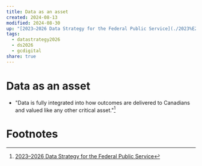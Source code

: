 ```yaml
---
title: Data as an asset
created: 2024-08-13
modified: 2024-08-30
up: "[2023–2026 Data Strategy for the Federal Public Service](./2023%E2%80%932026%20Data%20Strategy%20for%20the%20Federal%20Public%20Service.md)"
tags:
  - datastrategy2026
  - ds2026
  - gcdigital
share: true
---
```

# Data as an asset
- "Data is fully integrated into how outcomes are delivered to Canadians and valued like any other critical asset."[^1]
# Footnotes

[^1]: [2023–2026 Data Strategy for the Federal Public Service](./2023%E2%80%932026%20Data%20Strategy%20for%20the%20Federal%20Public%20Service.md)
